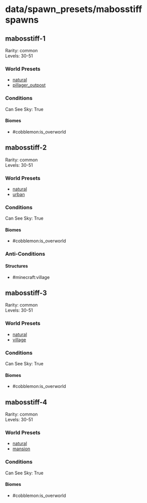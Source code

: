 # data/spawn_presets/mabosstiff spawns  
  
## mabosstiff-1  
Rarity: common  
Levels: 30-51  
  
### World Presets  
* [natural](data/spawn_data/natural.md)  
* [pillager_outpost](data/spawn_data/pillager_outpost.md)  
  
### Conditions  
Can See Sky: True  
  
#### Biomes  
  * #cobblemon:is_overworld
  
  
## mabosstiff-2  
Rarity: common  
Levels: 30-51  
  
### World Presets  
* [natural](data/spawn_data/natural.md)  
* [urban](data/spawn_data/urban.md)  
  
### Conditions  
Can See Sky: True  
  
#### Biomes  
  * #cobblemon:is_overworld
  
  
### Anti-Conditions  
  
#### Structures  
  * #minecraft:village
  
  
## mabosstiff-3  
Rarity: common  
Levels: 30-51  
  
### World Presets  
* [natural](data/spawn_data/natural.md)  
* [village](data/spawn_data/village.md)  
  
### Conditions  
Can See Sky: True  
  
#### Biomes  
  * #cobblemon:is_overworld
  
  
## mabosstiff-4  
Rarity: common  
Levels: 30-51  
  
### World Presets  
* [natural](data/spawn_data/natural.md)  
* [mansion](data/spawn_data/mansion.md)  
  
### Conditions  
Can See Sky: True  
  
#### Biomes  
  * #cobblemon:is_overworld
  

